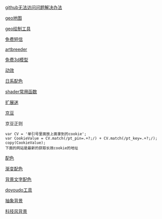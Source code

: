 [github无法访问问题解决办法](https://github.com/Mario739880760/website_document/blob/main/fun_to_getin_github.md)

[geo地图](http://datav.aliyun.com/tools/atlas/)

[geo绘制工具](http://geojson.io/#map=4/26.51/-78.27)

[免费短信](https://www.materialtools.com/SMSContent/1)

[artbreeder](https://www.artbreeder.com/create)

[免费3d模型](https://free3d.com/)

[动效](https://techbrood.com/?o=vote%20DESC&q=)

[日系配色](https://nipponcolors.com/)

[shader常用函数](https://www.cnblogs.com/gonghongmiao/p/10214387.html)

[扩展迷](https://www.extfans.com/)

[京豆](https://bean.m.jd.com/)

京豆正则

```
var CV = '单引号里面放上面拿到的cookie';
var CookieValue = CV.match(/pt_pin=.+?;/) + CV.match(/pt_key=.+?;/);
copy(CookieValue);
下面的网站是最新的获取长效cookie的地址
```

[配色](https://hexpalette.com/)

[渐变配色](https://colorsinspo.com/)

[背景文字配色](https://colorable.jxnblk.com/)

[doyoudo工具](https://www.doyoudo.com/tools)

[抽象背景](https://openbackgrounds.com/)

[科技风背景](https://freellustrations.com/)
